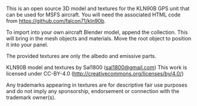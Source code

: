 This is an open source 3D model and textures for the KLN90B GPS unit that can be used for MSFS aircraft. You will need the associated HTML code from https://github.com/falcon71/kln90b. 

To import into your own aircraft Blender model, append the collection. This will bring in the mesh objects and materials. Move the root object to position it into your panel. 

The provided textures are only the albedo and emissive parts. 


KLN90B model and textures by Sal1800 (sal1800@gmail.com)
This work is licensed under CC-BY-4.0 (http://creativecommons.org/licenses/by/4.0/)

Any trademarks appearing in textures are for descriptive fair use purposes and do not imply any sponsorship, endorsement or connection with the trademark owner(s). 
